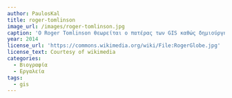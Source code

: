 ```yaml
---
author: PaulosKal
title: roger-tomlinson
image_url: /images/roger-tomlinson.jpg
caption: 'Ο Roger Tomlinson θεωρείται ο πατέρας των GIS καθώς δημιούργησε το πρώτο Σύστημα Γεωγραφικών Πληροφοριών για τη διευκόλυνση της διαχείρισης της χρήσης γης στον Καναδά.'
year: 2014
license_url: 'https://commons.wikimedia.org/wiki/File:RogerGlobe.jpg'
license_text: Courtesy of wikimedia
categories:
  - Βιογραφία
  - Εργαλεία
tags:
  - gis
---
```

